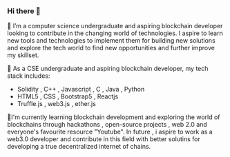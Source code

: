 ### Hi there 👋

<!--
**manjitxt/manjitxt** is a ✨ _special_ ✨ repository because its `README.md` (this file) appears on your GitHub profile.

Here are some ideas to get you started:

- 🔭 I’m currently working on ...
- 🌱 I’m currently learning ...
- 👯 I’m looking to collaborate on ...
- 🤔 I’m looking for help with ...
- 💬 Ask me about ...
- 📫 How to reach me: ...
- 😄 Pronouns: ...
- ⚡ Fun fact: ...
-->
🌱 I’m a computer science undergraduate  and aspiring blockchain developer looking to contribute in the changing world of technologies. I aspire to learn new tools and technologies to implement them for building new solutions and explore the tech world to find new opportunities and further improve my skillset.  
  
🔭 As a CSE undergraduate and aspiring blockchain developer, my tech stack includes:  
- Solidity , C++ , Javascript , C , Java , Python 
- HTML5 , CSS , Bootstrap5 , Reactjs
- Truffle.js , web3.js , ether.js  

👯I'm currently learning blockchain development and exploring the world of blockchains through hackathons , open-source projects , web 2.0 and everyone's favourite resource "Youtube".
In future , i aspire to work as a web3.0 developer and contribute in this field with better solutins for developing a true decentralized internet of chains.




